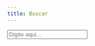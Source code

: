 ```yaml
---
title: Buscar
---
```


<div id="search-container">
  <input
    type="text"
    id="search-input"
    placeholder="Digite aqui...">
  <ol id="results-container"></ol>
</div>
<script src="{{ site.baseurl }}/assets/js/search-script.min.js" type="text/javascript"></script>

<!-- Configuration -->
<script type="text/javascript">
  SimpleJekyllSearch({
    searchInput: document.getElementById('search-input'),
    resultsContainer: document.getElementById('results-container'),
    json: '{{ site.baseurl }}/search.json',
    searchResultTemplate: '<li><a href="{url}" title="{description}">{title}</a></li>',
    noResultsText: 'Nenhum resultado encontrado!',
    limit: 10,
    fuzzy: false,
    exclude: ['Welcome']
  })
</script>

